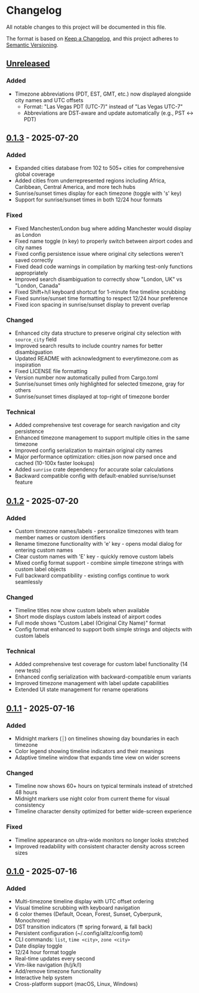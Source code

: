 # Changelog

All notable changes to this project will be documented in this file.

The format is based on [Keep a Changelog](https://keepachangelog.com/en/1.1.0/),
and this project adheres to [Semantic Versioning](https://semver.org/spec/v2.0.0.html).

## [Unreleased]

### Added
- Timezone abbreviations (PDT, EST, GMT, etc.) now displayed alongside city names and UTC offsets
  - Format: "Las Vegas PDT (UTC-7)" instead of "Las Vegas UTC-7"
  - Abbreviations are DST-aware and update automatically (e.g., PST ↔ PDT)

## [0.1.3] - 2025-07-20

### Added
- Expanded cities database from 102 to 505+ cities for comprehensive global coverage
- Added cities from underrepresented regions including Africa, Caribbean, Central America, and more tech hubs
- Sunrise/sunset times display for each timezone (toggle with 's' key)
- Support for sunrise/sunset times in both 12/24 hour formats

### Fixed
- Fixed Manchester/London bug where adding Manchester would display as London
- Fixed name toggle (n key) to properly switch between airport codes and city names
- Fixed config persistence issue where original city selections weren't saved correctly
- Fixed dead code warnings in compilation by marking test-only functions appropriately
- Improved search disambiguation to correctly show "London, UK" vs "London, Canada"
- Fixed Shift+h/l keyboard shortcut for 1-minute fine timeline scrubbing
- Fixed sunrise/sunset time formatting to respect 12/24 hour preference
- Fixed icon spacing in sunrise/sunset display to prevent overlap

### Changed
- Enhanced city data structure to preserve original city selection with `source_city` field
- Improved search results to include country names for better disambiguation
- Updated README with acknowledgment to everytimezone.com as inspiration
- Fixed LICENSE file formatting
- Version number now automatically pulled from Cargo.toml
- Sunrise/sunset times only highlighted for selected timezone, gray for others
- Sunrise/sunset times displayed at top-right of timezone border

### Technical
- Added comprehensive test coverage for search navigation and city persistence
- Enhanced timezone management to support multiple cities in the same timezone
- Improved config serialization to maintain original city names
- Major performance optimization: cities.json now parsed once and cached (10-100x faster lookups)
- Added `sunrise` crate dependency for accurate solar calculations
- Backward compatible config with default-enabled sunrise/sunset feature

## [0.1.2] - 2025-07-20

### Added
- Custom timezone names/labels - personalize timezones with team member names or custom identifiers
- Rename timezone functionality with 'e' key - opens modal dialog for entering custom names
- Clear custom names with 'E' key - quickly remove custom labels
- Mixed config format support - combine simple timezone strings with custom label objects
- Full backward compatibility - existing configs continue to work seamlessly

### Changed
- Timeline titles now show custom labels when available
- Short mode displays custom labels instead of airport codes
- Full mode shows "Custom Label (Original City Name)" format
- Config format enhanced to support both simple strings and objects with custom labels

### Technical
- Added comprehensive test coverage for custom label functionality (14 new tests)
- Enhanced config serialization with backward-compatible enum variants
- Improved timezone management with label update capabilities
- Extended UI state management for rename operations

## [0.1.1] - 2025-07-16

### Added
- Midnight markers (┊) on timelines showing day boundaries in each timezone
- Color legend showing timeline indicators and their meanings
- Adaptive timeline window that expands time view on wider screens

### Changed
- Timeline now shows 60+ hours on typical terminals instead of stretched 48 hours
- Midnight markers use night color from current theme for visual consistency
- Timeline character density optimized for better wide-screen experience

### Fixed
- Timeline appearance on ultra-wide monitors no longer looks stretched
- Improved readability with consistent character density across screen sizes

## [0.1.0] - 2025-07-16

### Added
- Multi-timezone timeline display with UTC offset ordering
- Visual timeline scrubbing with keyboard navigation
- 6 color themes (Default, Ocean, Forest, Sunset, Cyberpunk, Monochrome)
- DST transition indicators (⇈ spring forward, ⇊ fall back)
- Persistent configuration (~/.config/alltz/config.toml)
- CLI commands: `list`, `time <city>`, `zone <city>`
- Date display toggle
- 12/24 hour format toggle
- Real-time updates every second
- Vim-like navigation (h/j/k/l)
- Add/remove timezone functionality
- Interactive help system
- Cross-platform support (macOS, Linux, Windows)

[Unreleased]: https://github.com/abradburne/alltz/compare/v0.1.3...HEAD
[0.1.3]: https://github.com/abradburne/alltz/compare/v0.1.2...v0.1.3
[0.1.2]: https://github.com/abradburne/alltz/compare/v0.1.1...v0.1.2
[0.1.1]: https://github.com/abradburne/alltz/compare/v0.1.0...v0.1.1
[0.1.0]: https://github.com/abradburne/alltz/releases/tag/v0.1.0
